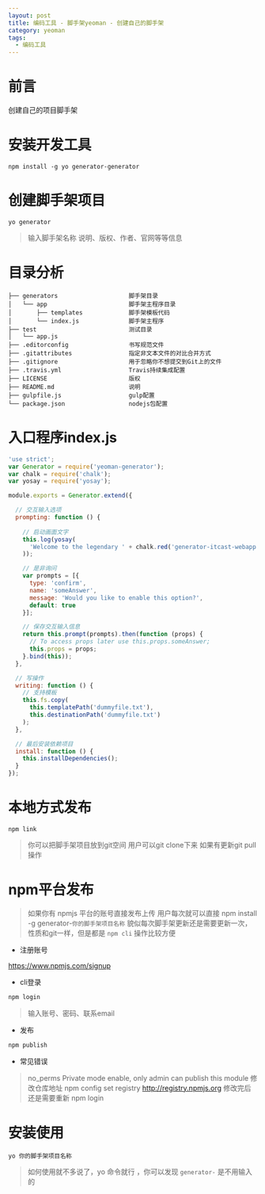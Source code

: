 ```yaml
---
layout: post
title: 编码工具 - 脚手架yeoman - 创建自己的脚手架
category: yeoman
tags:
  - 编码工具
---
```


# 前言

创建自己的项目脚手架

# 安装开发工具

```
npm install -g yo generator-generator
```

# 创建脚手架项目

```
yo generator
```

> 输入脚手架名称
> 说明、版权、作者、官网等等信息

# 目录分析

```
├── generators                    脚手架目录
│   └── app                       脚手架主程序目录
│       ├── templates             脚手架模板代码
│       └── index.js              脚手架主程序
├── test                          测试目录
│   └── app.js
├── .editorconfig                 书写规范文件
├── .gitattributes                指定非文本文件的对比合并方式
├── .gitignore                    用于忽略你不想提交到Git上的文件
├── .travis.yml                   Travis持续集成配置
├── LICENSE                       版权
├── README.md                     说明
├── gulpfile.js                   gulp配置
└── package.json                  nodejs包配置
```

# 入口程序index.js

```javascript
'use strict';
var Generator = require('yeoman-generator');
var chalk = require('chalk');
var yosay = require('yosay');

module.exports = Generator.extend({

  // 交互输入选项
  prompting: function () {
    
    // 启动画面文字
    this.log(yosay(
      'Welcome to the legendary ' + chalk.red('generator-itcast-webapp') + ' generator!'
    ));

    // 是非询问
    var prompts = [{
      type: 'confirm',
      name: 'someAnswer',
      message: 'Would you like to enable this option?',
      default: true
    }];

    // 保存交互输入信息
    return this.prompt(prompts).then(function (props) {
      // To access props later use this.props.someAnswer;
      this.props = props;
    }.bind(this));
  },

  // 写操作
  writing: function () {
    // 支持模板
    this.fs.copy(
      this.templatePath('dummyfile.txt'),
      this.destinationPath('dummyfile.txt')
    );
  },

  // 最后安装依赖项目
  install: function () {
    this.installDependencies();
  }
});
```

# 本地方式发布

```
npm link
```

> 你可以把脚手架项目放到git空间
> 用户可以git clone下来
> 如果有更新git pull操作

# npm平台发布

> 如果你有 npmjs 平台的账号直接发布上传
> 用户每次就可以直接 npm install -g generator-`你的脚手架项目名称`
> 貌似每次脚手架更新还是需要更新一次，性质和git一样，但是都是 `npm cli` 操作比较方便

- 注册账号

https://www.npmjs.com/signup

- cli登录

```bash
npm login
```

> 输入账号、密码、联系email

- 发布

```bash
npm publish
```

- 常见错误

> no_perms Private mode enable, only admin can publish this module
> 修改仓库地址 npm config set registry http://registry.npmjs.org
> 修改完后 还是需要重新 npm login

# 安装使用

```
yo 你的脚手架项目名称
```

> 如何使用就不多说了，yo 命令就行 ，你可以发现 `generator-` 是不用输入的

